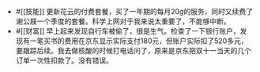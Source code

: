 - #[[技能]] 更新花云的付费套餐，买了一年期的每月20g的服务，同时又续费了谢公屐一个季度的套餐。科学上网对于我来说太重要了，不能够中断。
- #[[财富]] 早上起来发现自行车被偷了，很是生气。检查了一下银行账户，发现有一笔买书的费用在京东显示实际支付180元，但账户实际扣了520多元，要跟踪后续。我去做核酸的时候打电话问了，原来是京东把双十一当天的几个订单一次性扣款了。没有错误。
